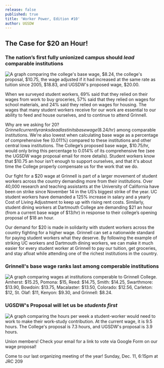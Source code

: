 ```yaml
---
release: false
published: true
title: 'Worker Power, Edition #10'
author: UGSDW
---
```

## The Case for $20 an Hour!

### The nation’s first fully unionized campus should _lead_ comparable institutions

![A graph comparing the college's base wage, $8.24, the college's proposal, $10.75, the wage adjusted if it had increased at the same rate as tuition since 2005, $18.83, and UGSDW's proposed wage, $20.00.](https://www.ugsdw.org/assets/news/WageGraph1-1.jpg)

When we surveyed student workers, 69% said that they relied on their wages from work to buy groceries, 57% said that they relied on wages for school materials, and 24% said they relied on wages for housing. The wages that many student workers receive for our work are essential to our ability to feed and house ourselves, and to continue to attend Grinnell.

Why are we asking for $20? Grinnell currently ranks dead last in its base wage ($8.24/hr) among comparable institutions. We're also lowest when calculating base wage as a percentage of comprehensive fee (0.011%) compared to these institutions and other central Iowa institutions. The College’s proposed base wage, $10.75/hr, would only bring this percentage to 0.014% of its comprehensive fee (see the UGSDW wage proposal email for more details). Student workers know that $10.75 an hour isn’t enough to support ourselves, and that it's about time the College properly compensate us for the work that we do. 

Our fight for a $20 wage at Grinnell is part of a larger movement of student workers across the country demanding more from their institutions. Over 40,000 research and teaching assistants at the University of California have been on strike since November 14 in the US’s biggest strike of the year. UC student workers have demanded a 125% increase in salary and a yearly Cost of Living Adjustment to keep up with rising rent costs. Similarly, student dining workers at Dartmouth College are demanding $21 an hour (from a current base wage of $13/hr) in response to their college’s opening proposal of $18 an hour.

Our demand for $20 is made in solidarity with student workers across the country fighting for a higher wage. Grinnell can set a nationwide standard for paying student workers what they deserve. By following the example of striking UC workers and Dartmouth dining workers, we can make it much easier for every student worker at Grinnell to pay our tuition, get groceries, and stay afloat while attending one of the richest institutions in the country.

### Grinnell's base wage ranks last among comperable institutions

![A graph comparing wages at institutions comperable to Grinnell College. Amherst: $15.25, Pomona: $15, Reed: $14.75, Smith: $14.25, Swarthmore: $13.90, Bowdoin: $13.75, Macalaster: $13.50, Colorado: $12.56, Carleton: $12, St. Olaf: $11, Kenyon: $9.30, and Grinnell: $8.24.](https://www.ugsdw.org/assets/news/Screen%20Shot%202022-12-04%20at%206.30.27%20PM.png)

### UGSDW's Proposal will let us be _students first_

![A graph comparing the hours per week a student-worker would need to work to make their work-study contribution. At the current wage, it is 9.5 hours. The College's proposal is 7.3 hours, and UGSDW's proposal is 3.9 hours.](https://www.ugsdw.org/assets/news/WageGraph2-1.jpg)

Union members! Check your email for a link to vote via Google Form on our wage proposal! 

Come to our last organizing meeting of the year! Sunday, Dec. 11, 6:15pm at JRC 209
